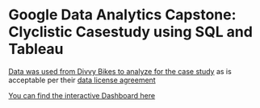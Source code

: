 # Google Data Analytics Capstone: Clyclistic Casestudy using SQL and Tableau

[Data was used from Divvy Bikes to analyze for the case study](https://divvy-tripdata.s3.amazonaws.com/index.html) as is acceptable per their [data license agreement](https://divvybikes.com/data-license-agreement)

[You can find the interactive Dashboard here](https://public.tableau.com/views/Sept2024_Aug2025_BikeShare/Dashboard2Attempt?:language=en-US&:sid=&:redirect=auth&:display_count=n&:origin=viz_share_link)
